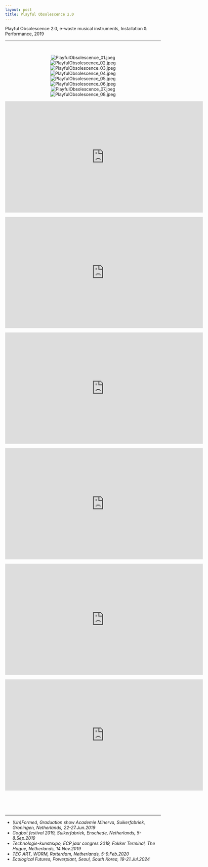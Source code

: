 ```yaml
---
layout: post
title: Playful Obsolescence 2.0
---
```


Playful Obsolescence 2.0, e-waste musical instruments, Installation & Performance, 2019

***

<br/>
<div>
<p align="middle">
<img class="img_horizontal" src="/img/work_footage/PlayfulObsolescence_01.jpeg" alt="PlayfulObsolescence_01.jpeg" title="PlayfulObsolescence_01.jpeg"/>
<br/>
<img class="img_horizontal" src="/img/work_footage/PlayfulObsolescence_02.jpeg" alt="PlayfulObsolescence_02.jpeg" title="PlayfulObsolescence_02.jpeg"/>
<br/>
<img class="img_horizontal" src="/img/work_footage/PlayfulObsolescence_03.jpeg" alt="PlayfulObsolescence_03.jpeg" title="PlayfulObsolescence_03.jpeg"/>
<br/>
<img class="img_horizontal" src="/img/work_footage/PlayfulObsolescence_04.jpeg" alt="PlayfulObsolescence_04.jpeg" title="PlayfulObsolescence_04.jpeg"/>
<br/>
<img class="img_horizontal" src="/img/work_footage/PlayfulObsolescence_05.jpeg" alt="PlayfulObsolescence_05.jpeg" title="PlayfulObsolescence_05.jpeg"/>
<br/>
<img class="img_horizontal" src="/img/work_footage/PlayfulObsolescence_06.jpeg" alt="PlayfulObsolescence_06.jpeg" title="PlayfulObsolescence_06.jpeg"/>
<br/>
<img class="img_horizontal" src="/img/work_footage/PlayfulObsolescence_07.jpeg" alt="PlayfulObsolescence_07.jpeg" title="PlayfulObsolescence_07.jpeg"/>
<br/>
<img class="img_horizontal" src="/img/work_footage/PlayfulObsolescence_08.jpeg" alt="PlayfulObsolescence_08.jpeg" title="PlayfulObsolescence_08.jpeg"/>
<br/>
</p>
</div>

<p align="middle">
<div class="video-container">
<iframe src="https://player.vimeo.com/video/348121432" width="640" height="360" frameborder="0" allow="autoplay; fullscreen" allowfullscreen></iframe>
</div>
</p>
<p align="middle">
<div class="video-container">
<iframe src="https://player.vimeo.com/video/349084172" width="640" height="360" frameborder="0" allow="autoplay; fullscreen" allowfullscreen></iframe>
</div>
</p>
<p align="middle">
<div class="video-container">
<iframe src="https://player.vimeo.com/video/349094397" width="640" height="360" frameborder="0" allow="autoplay; fullscreen" allowfullscreen></iframe>
</div>
</p>
<p align="middle">
<div class="video-container">
<iframe src="https://player.vimeo.com/video/349117568" width="640" height="360" frameborder="0" allow="autoplay; fullscreen" allowfullscreen></iframe>
</div>
</p>
<p align="middle">
<div class="video-container">
<iframe src="https://player.vimeo.com/video/349189195" width="640" height="360" frameborder="0" allow="autoplay; fullscreen" allowfullscreen></iframe>
</div>
</p>
<p align="middle">
<div class="video-container">
<iframe src="https://player.vimeo.com/video/349191992" width="640" height="360" frameborder="0" allow="autoplay; fullscreen" allowfullscreen></iframe>
</div>
</p>
<!-- <iframe width="100%" height="300" scrolling="no" frameborder="no" allow="autoplay" src="https://w.soundcloud.com/player/?url=https%3A//api.soundcloud.com/playlists/831251504&color=%23ff5500&auto_play=false&hide_related=false&show_comments=true&show_user=true&show_reposts=false&show_teaser=true&visual=true"></iframe>
<iframe width="100%" height="300" scrolling="no" frameborder="no" allow="autoplay" src="https://w.soundcloud.com/player/?url=https%3A//api.soundcloud.com/tracks/633063960&color=%23ff5500&auto_play=false&hide_related=false&show_comments=true&show_user=true&show_reposts=false&show_teaser=true&visual=true"></iframe> -->

<br/><br/><br/>

<hr>
<ul>
<li>
<i>(Un)Formed, Graduation show Academie Minerva, Suikerfabriek, Groningen, Netherlands, 22-27.Jun.2019</i>
</li>
<li>
<i>Gogbot festival 2019, Suikerfabriek, Enschede, Netherlands, 5-8.Sep.2019</i>
</li>
<li>
<i>Technologie-kunstexpo, ECP jaar congres 2019, Fokker Terminal, The Hague, Netherlands, 14.Nov.2019</i>
</li>
<li>
<i>TEC ART, WORM, Rotterdam, Netherlands, 5-9.Feb.2020</i>
</li>
<li>
<i>Ecological Futures, Powerplant, Seoul, South Korea, 19-21.Jul.2024</i>
</li>
</ul>

<br/><br/><br/>
